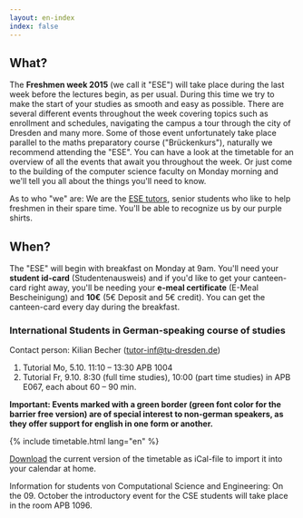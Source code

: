 ```yaml
---
layout: en-index
index: false
---
```


## What?

The **Freshmen week 2015** (we call it "ESE") will take place during the last week before the lectures begin, as per usual. During this time we try to make the start of your studies as smooth and easy as possible. There are several different events throughout the week covering topics such as enrollment and schedules, navigating the campus a tour through the city of Dresden and many more. Some of those event unfortunately take place parallel to the maths preparatory course ("Brückenkurs"), naturally we recommend attending the "ESE". You can have a look at the timetable for an overview of all the events that await you throughout the week. Or just come to the building of the computer science faculty on Monday morning and we'll tell you all about the things you'll need to know.

As to who "we" are: We are the [ESE tutors](fotos.html), senior students who like to help freshmen in their spare time. You'll be able to recognize us by our purple shirts.

## When?

The "ESE" will begin with breakfast on Monday at 9am. You'll need your **student id-card** (Studentenausweis) and if you'd like to get your canteen-card right away, you'll be needing your **e-meal certificate** (E-Meal Bescheinigung) and **10€** (5€ Deposit and 5€ credit). You can get the canteen-card every day during the breakfast.

### International Students in German-speaking course of studies

Contact person: Kilian Becher (tutor-inf@tu-dresden.de)  
1. Tutorial Mo, 5.10. 11:10 – 13:30 APB 1004  
2. Tutorial Fr, 9.10. 8:30 (full time studies), 10:00 (part time studies) in APB E067, each about 60 – 90 min.  

**Important: Events marked with a green border (green font color for the barrier free version) are of special interest to non-german speakers, as they offer support for english in one form or another.**

{% include timetable.html lang="en" %}

[Download](ESE-en.ics) the current version of the timetable as iCal-file to import it into your calendar at home.

Information for students von Computational Science and Engineering: On the 09. October the introductory event for the CSE students will take place in the room APB 1096.
